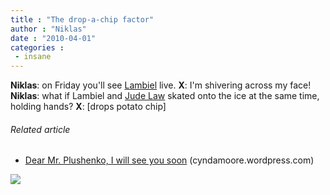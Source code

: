 ```yaml
---
title : "The drop-a-chip factor"
author : "Niklas"
date : "2010-04-01"
categories : 
 - insane
---
```


**Niklas**: on Friday you'll see [Lambiel](http://en.wikipedia.org/wiki/St%C3%A9phane%20Lambiel) live. **X**: I'm shivering across my face! **Niklas**: what if Lambiel and [Jude Law](http://en.wikipedia.org/wiki/Jude%20Law) skated onto the ice at the same time, holding hands? **X**: \[drops potato chip\]

###### Related article

- [Dear Mr. Plushenko, I will see you soon](http://cyndamoore.wordpress.com/2010/03/30/dear-mr-plushenko-i-will-see-you-soon/) (cyndamoore.wordpress.com)

![](http://img.zemanta.com/pixy.gif?x-id=eb1a0cb6-11c3-46eb-aba8-662c312eaa72)
